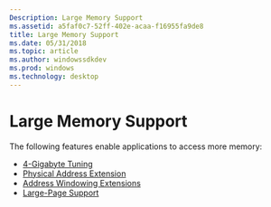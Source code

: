 ```yaml
---
Description: Large Memory Support
ms.assetid: a5faf0c7-52ff-402e-acaa-f16955fa9de8
title: Large Memory Support
ms.date: 05/31/2018
ms.topic: article
ms.author: windowssdkdev
ms.prod: windows
ms.technology: desktop
---
```


# Large Memory Support

The following features enable applications to access more memory:

-   [4-Gigabyte Tuning](4-gigabyte-tuning.md)
-   [Physical Address Extension](physical-address-extension.md)
-   [Address Windowing Extensions](address-windowing-extensions.md)
-   [Large-Page Support](large-page-support.md)

 

 



